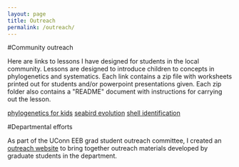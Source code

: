 ```yaml
---
layout: page
title: Outreach
permalink: /outreach/
---
```


#Community outreach

Here are links to lessons I have designed for students in the local community. Lessons are designed to introduce children to concepts in phylogenetics and systematics.
Each link contains a zip file with worksheets printed out for students and/or powerpoint presentations given.
Each zip folder also contains a "README" document with instructions for carrying out the lesson.
		
[phylogenetics for kids](https://amilkey1.github.io/zip_files/phylogenetics_for_kids.zip)
[seabird evolution](https://amilkey1.github.io/zip_files/seabird_evolution_workshop.zip)
[shell identification](https://amilkey1.github.io/zip_files/shell_ID.zip)

#Departmental efforts


As part of the UConn EEB grad student outreach committee, I created an [outreach website](https://uconneeb.github.io/outreach) to bring together outreach materials developed by graduate students in the department.
						
